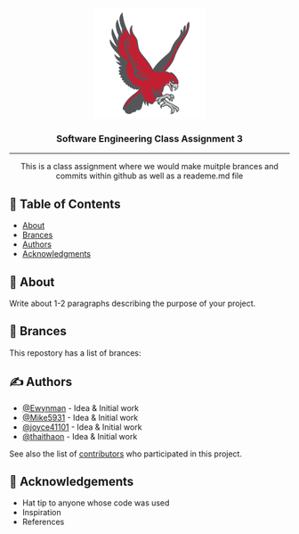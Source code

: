 <p align="center">
  <a href="" rel="noopener">
 <img width=200px height=200px src="hawk-logo-color-2.svg" alt="Project logo"></a>
</p>

<h3 align="center">Software Engineering Class Assignment 3</h3>

<div align="center">


</div>

---

<p align="center"> This is a class assignment where we would make muitple brances and commits within github as well as a reademe.md file
    <br> 
</p>

## 📝 Table of Contents

- [About](#about)
- [Brances](#deployment)
- [Authors](#authors)
- [Acknowledgments](#acknowledgement)

## 🧐 About <a name = "about"></a>

Write about 1-2 paragraphs describing the purpose of your project.





## 🚀 Brances <a name = "deployment"></a>

This repostory has a list of brances:


## ✍️ Authors <a name = "authors"></a>

- [@Ewynman](https://github.com/Ewynman) - Idea & Initial work
- [@Mike5931](https://github.com/Mike5931) - Idea & Initial work
- [@joyce41101](https://github.com/joyce41101) - Idea & Initial work
- [@thaithaon](https://github.com/thaithaon) - Idea & Initial work

See also the list of [contributors](https://github.com/kylelobo/The-Documentation-Compendium/contributors) who participated in this project.

## 🎉 Acknowledgements <a name = "acknowledgement"></a>

- Hat tip to anyone whose code was used
- Inspiration
- References
